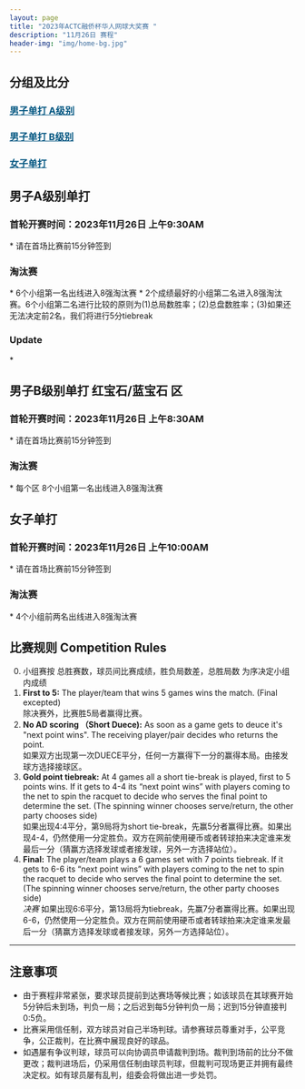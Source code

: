```yaml
---
layout: page
title: "2023年ACTC融侨杯华人网球大奖赛 "
description: "11月26日 赛程"
header-img: "img/home-bg.jpg"
---
```


<!---
<h2>赛程表</h2>

<iframe width="100%" height="700" frameborder="0" scrolling="auto" allowtransparency="true" src="https://docs.google.com/spreadsheets/d/e/2PACX-1vRkajVSpuJ7GO2Z3qFsT0cLo8tbUJrAY-x_iqNMDs06up3cR8RuRP6ILQu6CoRdVt6SY4blr6mtpnwD/pubhtml?widget=true&amp;headers=false"></iframe>
-->

<h2>分组及比分</h2>
<h3> <a href="{{ site.baseurl }}/2023/draw/single_a" target="_blank" style="color:#005580">男子单打 A级别</a></h3>
<h3> <a href="{{ site.baseurl }}/2023/draw/single_b" target="_blank" style="color:#005580">男子单打 B级别</a></h3>
<h3> <a href="{{ site.baseurl }}/2023/draw/single_w" target="_blank" style="color:#005580">女子单打</a></h3>


<h2><p class="text-center">男子A级别单打</p></h2>
<h3>首轮开赛时间：2023年11月26日 上午9:30AM</h3>
* 请在首场比赛前15分钟签到
<h3>淘汰赛</h3>
* 6个小组第一名出线进入8强淘汰赛
* 2个成绩最好的小组第二名进入8强淘汰赛。6个小组第二名进行比较的原则为(1)总局数胜率；(2)总盘数胜率；(3)如果还无法决定前2名，我们将进行5分tiebreak
<h3>Update</h3>
*  

<h2><p class="text-center">男子B级别单打 红宝石/蓝宝石 区</p></h2>
<h3>首轮开赛时间：2023年11月26日 上午8:30AM</h3>
* 请在首场比赛前15分钟签到
<h3>淘汰赛</h3>
* 每个区 8个小组第一名出线进入8强淘汰赛

<h2><p class="text-center">女子单打</p></h2>
<h3>首轮开赛时间：2023年11月26日 上午10:00AM</h3>
* 请在首场比赛前15分钟签到
<h3>淘汰赛</h3>
* 4个小组前两名出线进入8强淘汰赛

<br>

<h2 class="page-header">比赛规则 Competition Rules</h2>

0. 小组赛按 总胜赛数，球员间比赛成绩，胜负局数差，总胜局数 为序决定小组内成绩
1. **First to 5:** The player/team that wins 5 games wins the match. (Final excepted)<br>除决赛外，比赛胜5局者赢得比赛。
2. **No AD scoring （Short Duece):** As soon as a game gets to deuce it's "next point wins". The receiving player/pair decides who returns the point.<br>如果双方出现第一次DUECE平分，任何一方赢得下一分的赢得本局。由接发球方选择接球区。
3. **Gold point tiebreak:** At 4 games all a short tie-break is played, first to 5 points wins. If it gets to 4-4 its “next point wins” with players coming to the net to spin the racquet to decide who serves the final point to determine the set. (The spinning winner chooses serve/return, the other party chooses side)<br>如果出现4:4平分，第9局将为short tie-break，先赢5分者赢得比赛。如果出现4-4，仍然使用一分定胜负。双方在网前使用硬币或者转球拍来决定谁来发最后一分（猜赢方选择发球或者接发球，另外一方选择站位）。
4. **Final:** The player/team plays a 6 games set with 7 points tiebreak. If it gets to 6-6 its “next point wins” with players coming to the net to spin the racquet to decide who serves the final point to determine the set. (The spinning winner chooses serve/return, the other party chooses side)<br><em>决赛</em> 如果出现6:6平分，第13局将为tiebreak，先赢7分者赢得比赛。如果出现6-6，仍然使用一分定胜负。双方在网前使用硬币或者转球拍来决定谁来发最后一分（猜赢方选择发球或者接发球，另外一方选择站位）。


____

<h2>注意事项</h2>

* 由于赛程非常紧张，要求球员提前到达赛场等候比赛；如该球员在其球赛开始5分钟后未到场，判负一局；之后迟到每5分钟判负一局；迟到15分钟直接判0:5负。
* 比赛采用信任制，双方球员对自己半场判球。请参赛球员尊重对手，公平竞争，公正裁判，在比赛中展现良好的球品。
* 如遇屡有争议判球，球员可以向协调员申请裁判到场。裁判到场前的比分不做更改；裁判进场后，仍采用信任制由球员判球，但裁判可现场更正并拥有最终决定权。如有球员屡有乱判，组委会将做出进一步处罚。
